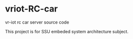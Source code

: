 # vriot-RC-car
vr-iot rc car server source code

This project is for SSU embeded system architecture subject.
